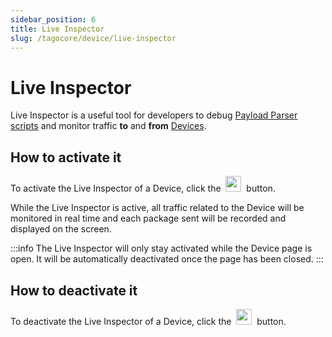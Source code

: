 ```yaml
---
sidebar_position: 6
title: Live Inspector
slug: /tagocore/device/live-inspector
---
```


# Live Inspector

Live Inspector is a useful tool for developers to debug [Payload Parser scripts](/tagocore/resources/device/payload-parser.md) and monitor traffic **to** and **from** [Devices](/docs/tagocore/device).

## How to activate it

To activate the Live Inspector of a Device, click the&nbsp; <img src="/docs_imagem/tagocore/device/live-inspector-play-button.png" height="25px" /> &nbsp;button.

While the Live Inspector is active, all traffic related to the Device will be monitored in real time and each package sent will be recorded and displayed on the screen.

:::info
The Live Inspector will only stay activated while the Device page is open. It will be automatically deactivated once the page has been closed.
:::

## How to deactivate it

To deactivate the Live Inspector of a Device, click the&nbsp; <img src="/docs_imagem/tagocore/device/live-inspector-stop-button.png" height="25px" /> &nbsp;button.
